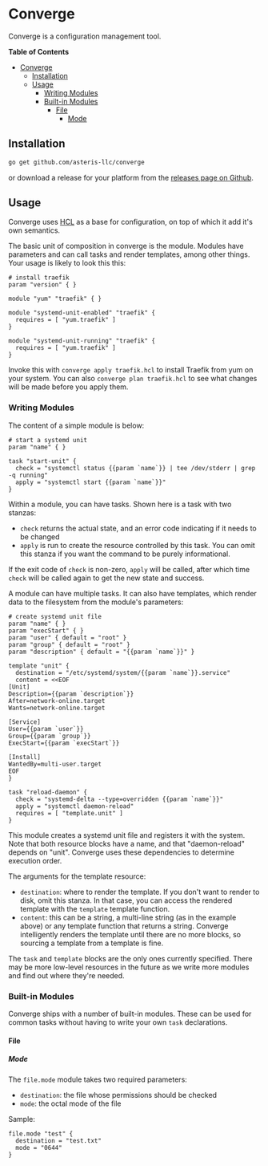 # Converge

Converge is a configuration management tool.

<!-- markdown-toc start - Don't edit this section. Run M-x markdown-toc-generate-toc again -->
**Table of Contents**

- [Converge](#converge)
    - [Installation](#installation)
    - [Usage](#usage)
        - [Writing Modules](#writing-modules)
        - [Built-in Modules](#built-in-modules)
            - [File](#file)
                - [Mode](#mode)

<!-- markdown-toc end -->

## Installation

```sh
go get github.com/asteris-llc/converge
```

or download a release for your platform from the
[releases page on Github](https://github.com/asteris-llc/converge/releases).

## Usage

Converge uses [HCL](https://github.com/hashicorp/hcl) as a base for
configuration, on top of which it add it's own semantics.

The basic unit of composition in converge is the module. Modules have parameters
and can call tasks and render templates, among other things. Your usage is
likely to look this this:

```hcl
# install traefik
param "version" { }

module "yum" "traefik" { }

module "systemd-unit-enabled" "traefik" {
  requires = [ "yum.traefik" ]
}

module "systemd-unit-running" "traefik" {
  requires = [ "yum.traefik" ]
}
```

Invoke this with `converge apply traefik.hcl` to install Traefik from yum on
your system. You can also `converge plan traefik.hcl` to see what changes will
be made before you apply them.

### Writing Modules

The content of a simple module is below:

```hcl
# start a systemd unit
param "name" { }

task "start-unit" {
  check = "systemctl status {{param `name`}} | tee /dev/stderr | grep -q running"
  apply = "systemctl start {{param `name`}}"
}
```

Within a module, you can have tasks. Shown here is a task with two stanzas:

- `check` returns the actual state, and an error code indicating if it needs to
  be changed
- `apply` is run to create the resource controlled by this task. You can omit
  this stanza if you want the command to be purely informational.

If the exit code of `check` is non-zero, `apply` will be called, after which
time `check` will be called again to get the new state and success.

A module can have multiple tasks. It can also have templates, which render data
to the filesystem from the module's parameters:

```hcl
# create systemd unit file
param "name" { }
param "execStart" { }
param "user" { default = "root" }
param "group" { default = "root" }
param "description" { default = "{{param `name`}}" }

template "unit" {
  destination = "/etc/systemd/system/{{param `name`}}.service"
  content = <<EOF
[Unit]
Description={{param `description`}}
After=network-online.target
Wants=network-online.target

[Service]
User={{param `user`}}
Group={{param `group`}}
ExecStart={{param `execStart`}}

[Install]
WantedBy=multi-user.target
EOF
}

task "reload-daemon" {
  check = "systemd-delta --type=overridden {{param `name`}}"
  apply = "systemctl daemon-reload"
  requires = [ "template.unit" ]
}
```

This module creates a systemd unit file and registers it with the system. Note
that both resource blocks have a name, and that "daemon-reload" depends on
"unit". Converge uses these dependencies to determine execution order.

The arguments for the template resource:

- `destination`: where to render the template. If you don't want to render to
  disk, omit this stanza. In that case, you can access the rendered template
  with the `template` template function.
- `content`: this can be a string, a multi-line string (as in the example above)
  or any template function that returns a string. Converge intelligently renders
  the template until there are no more blocks, so sourcing a template from a
  template is fine.

The `task` and `template` blocks are the only ones currently specified. There
may be more low-level resources in the future as we write more modules and find
out where they're needed.

### Built-in Modules

Converge ships with a number of built-in modules. These can be used for common
tasks without having to write your own `task` declarations.

#### File

##### Mode

The `file.mode` module takes two required parameters: 

- `destination`: the file whose permissions should be checked
- `mode`: the octal mode of the file

Sample:

```hcl
file.mode "test" {
  destination = "test.txt"
  mode = "0644"
}
```
